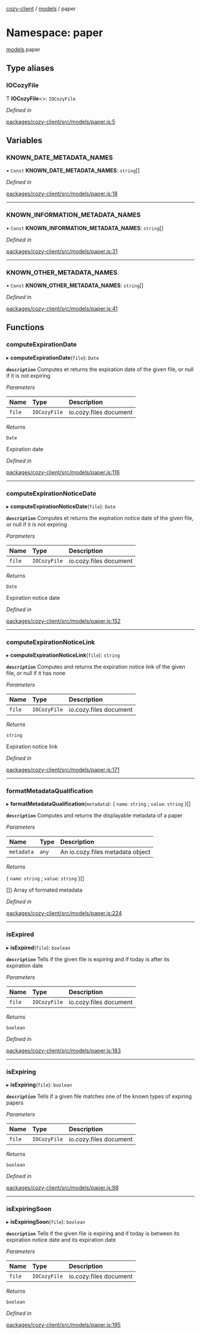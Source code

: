 [cozy-client](../README.md) / [models](models.md) / paper

# Namespace: paper

[models](models.md).paper

## Type aliases

### IOCozyFile

Ƭ **IOCozyFile**<>: `IOCozyFile`

*Defined in*

[packages/cozy-client/src/models/paper.js:5](https://github.com/cozy/cozy-client/blob/master/packages/cozy-client/src/models/paper.js#L5)

## Variables

### KNOWN_DATE_METADATA_NAMES

• `Const` **KNOWN_DATE_METADATA_NAMES**: `string`\[]

*Defined in*

[packages/cozy-client/src/models/paper.js:18](https://github.com/cozy/cozy-client/blob/master/packages/cozy-client/src/models/paper.js#L18)

***

### KNOWN_INFORMATION_METADATA_NAMES

• `Const` **KNOWN_INFORMATION_METADATA_NAMES**: `string`\[]

*Defined in*

[packages/cozy-client/src/models/paper.js:31](https://github.com/cozy/cozy-client/blob/master/packages/cozy-client/src/models/paper.js#L31)

***

### KNOWN_OTHER_METADATA_NAMES

• `Const` **KNOWN_OTHER_METADATA_NAMES**: `string`\[]

*Defined in*

[packages/cozy-client/src/models/paper.js:41](https://github.com/cozy/cozy-client/blob/master/packages/cozy-client/src/models/paper.js#L41)

## Functions

### computeExpirationDate

▸ **computeExpirationDate**(`file`): `Date`

**`description`** Computes et returns the expiration date of the given file, or null if it is not expiring

*Parameters*

| Name | Type | Description |
| :------ | :------ | :------ |
| `file` | `IOCozyFile` | io.cozy.files document |

*Returns*

`Date`

Expiration date

*Defined in*

[packages/cozy-client/src/models/paper.js:116](https://github.com/cozy/cozy-client/blob/master/packages/cozy-client/src/models/paper.js#L116)

***

### computeExpirationNoticeDate

▸ **computeExpirationNoticeDate**(`file`): `Date`

**`description`** Computes et returns the expiration notice date of the given file, or null if it is not expiring

*Parameters*

| Name | Type | Description |
| :------ | :------ | :------ |
| `file` | `IOCozyFile` | io.cozy.files document |

*Returns*

`Date`

Expiration notice date

*Defined in*

[packages/cozy-client/src/models/paper.js:152](https://github.com/cozy/cozy-client/blob/master/packages/cozy-client/src/models/paper.js#L152)

***

### computeExpirationNoticeLink

▸ **computeExpirationNoticeLink**(`file`): `string`

**`description`** Computes and returns the expiration notice link of the given file, or null if it has none

*Parameters*

| Name | Type | Description |
| :------ | :------ | :------ |
| `file` | `IOCozyFile` | io.cozy.files document |

*Returns*

`string`

Expiration notice link

*Defined in*

[packages/cozy-client/src/models/paper.js:171](https://github.com/cozy/cozy-client/blob/master/packages/cozy-client/src/models/paper.js#L171)

***

### formatMetadataQualification

▸ **formatMetadataQualification**(`metadata`): { `name`: `string` ; `value`: `string`  }\[]

**`description`** Computes and returns the displayable metadata of a paper

*Parameters*

| Name | Type | Description |
| :------ | :------ | :------ |
| `metadata` | `any` | An io.cozy.files metadata object |

*Returns*

{ `name`: `string` ; `value`: `string`  }\[]

\[]} Array of formated metadata

*Defined in*

[packages/cozy-client/src/models/paper.js:224](https://github.com/cozy/cozy-client/blob/master/packages/cozy-client/src/models/paper.js#L224)

***

### isExpired

▸ **isExpired**(`file`): `boolean`

**`description`** Tells if the given file is expiring and if today is after its expiration date

*Parameters*

| Name | Type | Description |
| :------ | :------ | :------ |
| `file` | `IOCozyFile` | io.cozy.files document |

*Returns*

`boolean`

*Defined in*

[packages/cozy-client/src/models/paper.js:183](https://github.com/cozy/cozy-client/blob/master/packages/cozy-client/src/models/paper.js#L183)

***

### isExpiring

▸ **isExpiring**(`file`): `boolean`

**`description`** Tells if a given file matches one of the known types of expiring papers

*Parameters*

| Name | Type | Description |
| :------ | :------ | :------ |
| `file` | `IOCozyFile` | io.cozy.files document |

*Returns*

`boolean`

*Defined in*

[packages/cozy-client/src/models/paper.js:98](https://github.com/cozy/cozy-client/blob/master/packages/cozy-client/src/models/paper.js#L98)

***

### isExpiringSoon

▸ **isExpiringSoon**(`file`): `boolean`

**`description`** Tells if the given file is expiring and if today is between its expiration notice date and its expiration date

*Parameters*

| Name | Type | Description |
| :------ | :------ | :------ |
| `file` | `IOCozyFile` | io.cozy.files document |

*Returns*

`boolean`

*Defined in*

[packages/cozy-client/src/models/paper.js:195](https://github.com/cozy/cozy-client/blob/master/packages/cozy-client/src/models/paper.js#L195)
